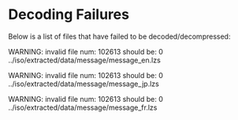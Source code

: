 # Decoding Failures

Below is a list of files that have failed to be decoded/decompressed:

WARNING: invalid file num: 102613 should be: 0
	../iso/extracted/data/message/message_en.lzs

WARNING: invalid file num: 102613 should be: 0
	../iso/extracted/data/message/message_jp.lzs

WARNING: invalid file num: 102613 should be: 0
	../iso/extracted/data/message/message_fr.lzs
